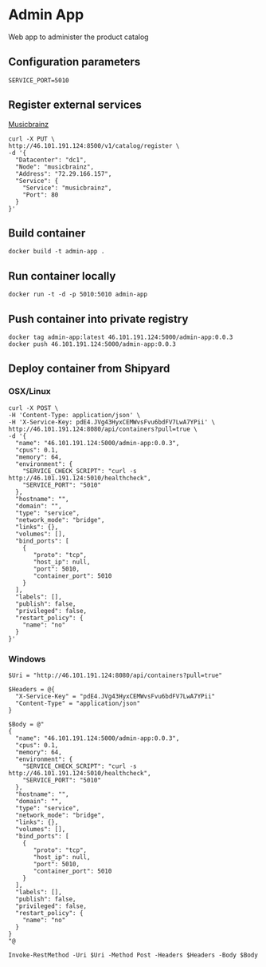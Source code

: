 # Admin App

Web app to administer the product catalog

## Configuration parameters

```
SERVICE_PORT=5010
```

## Register external services
[Musicbrainz](http://musicbrainz.org)

```
curl -X PUT \
http://46.101.191.124:8500/v1/catalog/register \
-d '{
  "Datacenter": "dc1",
  "Node": "musicbrainz",
  "Address": "72.29.166.157",
  "Service": {
    "Service": "musicbrainz",
    "Port": 80
  }
}'
```

## Build container

```
docker build -t admin-app .
```

## Run container locally

```
docker run -t -d -p 5010:5010 admin-app
```

## Push container into private registry

```
docker tag admin-app:latest 46.101.191.124:5000/admin-app:0.0.3
docker push 46.101.191.124:5000/admin-app:0.0.3
```

## Deploy container from Shipyard

### OSX/Linux

```
curl -X POST \
-H 'Content-Type: application/json' \
-H 'X-Service-Key: pdE4.JVg43HyxCEMWvsFvu6bdFV7LwA7YPii' \
http://46.101.191.124:8080/api/containers?pull=true \
-d '{  
  "name": "46.101.191.124:5000/admin-app:0.0.3",
  "cpus": 0.1,
  "memory": 64,
  "environment": {
    "SERVICE_CHECK_SCRIPT": "curl -s http://46.101.191.124:5010/healthcheck",
    "SERVICE_PORT": "5010"
  },
  "hostname": "",
  "domain": "",
  "type": "service",
  "network_mode": "bridge",
  "links": {},
  "volumes": [],
  "bind_ports": [  
    {  
       "proto": "tcp",
       "host_ip": null,
       "port": 5010,
       "container_port": 5010
    }
  ],
  "labels": [],
  "publish": false,
  "privileged": false,
  "restart_policy": {  
    "name": "no"
  }
}'
```

### Windows

```
$Uri = "http://46.101.191.124:8080/api/containers?pull=true"

$Headers = @{
  "X-Service-Key" = "pdE4.JVg43HyxCEMWvsFvu6bdFV7LwA7YPii"
  "Content-Type" = "application/json"
}

$Body = @"
{  
  "name": "46.101.191.124:5000/admin-app:0.0.3",
  "cpus": 0.1,
  "memory": 64,
  "environment": {
    "SERVICE_CHECK_SCRIPT": "curl -s http://46.101.191.124:5010/healthcheck",
    "SERVICE_PORT": "5010"
  },
  "hostname": "",
  "domain": "",
  "type": "service",
  "network_mode": "bridge",
  "links": {},
  "volumes": [],
  "bind_ports": [  
    {  
       "proto": "tcp",
       "host_ip": null,
       "port": 5010,
       "container_port": 5010
    }
  ],
  "labels": [],
  "publish": false,
  "privileged": false,
  "restart_policy": {  
    "name": "no"
  }
}
"@

Invoke-RestMethod -Uri $Uri -Method Post -Headers $Headers -Body $Body
```
